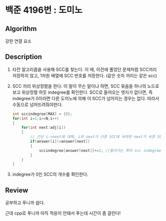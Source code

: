# 백준 4196번 : 도미노 

## Algorithm

강한 연결 요소

## Description

1. 타잔 알고리즘을 사용해 SCC를 찾는다. 이 때, 이전에 풀었던 문제처럼 SCC끼리 저장하지 않고, 1차원 배열에 SCC 번호를 저장한다. (같은 숫자 끼리는 같은 scc)

2. SCC 끼리 위상정렬을 한다. 이 말이 무슨 말이냐 하면, SCC 묶음을 하나의 노드로 보고 위상정렬 하듯 indegree를 확인한다. SCC로 들어오는 엣지가 없다면, 즉 indegree가 0이라면 다른 도미노에 의해 이 SCC가 넘어지는 경우는 없다. 따라서 수동으로 넘어뜨려줘야한다.

    ```cpp
    int sccindegree[MAX] = {0};
    for(int i=1;i<=N;i++)
    {
        for(int next:adj[i])
        {
            // 간선 i->next에 대해, i와 next가 다른 SCC에 속하면 next가 속한 SCC의 outdegree++
            if(answer[i]!=answer[next])
            {
                sccindegree[answer[next]]+=1; //들어가는 쪽의 scc indegree 증가
            }
        }
    }

    ```
3. indegree가 0인 SCC의 개수를 확인한다.


## Review

공부하고 푸니까 쉽다. 

근데 cpp로 푸니까 아직 적응이 안돼서 푸는데 시간이 좀 걸린다!